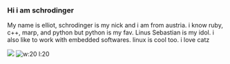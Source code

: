 ### Hi i am schrodinger
My name is elliot, schrodinger is my nick and i am from austria. i know ruby, c++, marp, and python but python is my fav.
Linus Sebastian is my idol. i also like to work with embedded softwares. linux is cool too. i love catz

![](https://media.tenor.com/k4iL_WA7ucAAAAAM/superposition-cat.gif) ![w:20 l:20](https://media.tenor.com/46csgB9V7yEAAAAM/linus.gif)
